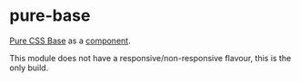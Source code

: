 pure-base
=========

[Pure CSS Base](http://purecss.io/base) as a [component](https://github.com/component/component).

This module does not have a responsive/non-responsive flavour, this is the only build.
